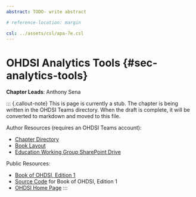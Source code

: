 ```yaml
---
abstract: TODO- write abstract

# reference-location: margin

csl: ../assets/csl/apa-7e.csl
---
```


# OHDSI Analytics Tools {#sec-analytics-tools}

**Chapter Leads**: Anthony Sena

::: {.callout-note}
This is page is currently a stub.
The chapter is being written in the OHDSI Teams directory.
When the draft is complete,
it will be converted to markdown and moved to this file.

Author Resources (requires an OHDSI Teams account):

* [Chapter Directory](https://ohdsiorg.sharepoint.com/sites/Workgroup-EducationWorkingGroup/Shared%20Documents/Forms/AllItems.aspx?id=%2Fsites%2FWorkgroup%2DEducationWorkingGroup%2FShared%20Documents%2FSection%20III%20%2D%20Analytics%2FChapter%209%20OHDSI%20Analytical%20Tools&viewid=05fec2cc%2Dec8a%2D4d04%2Db565%2Dcf1289b96f67)
* [Book Layout](https://ohdsiorg.sharepoint.com/:x:/r/sites/Workgroup-EducationWorkingGroup/_layouts/15/Doc2.aspx?action=edit&sourcedoc=%7B1fa31e39-1c5f-4918-b878-609ebd9810b3%7D&wdOrigin=TEAMS-WEB.teamsSdk_ns.rwc&wdExp=TEAMS-TREATMENT&wdhostclicktime=1748104477731&web=1)
* [Education Working Group SharePoint Drive](https://ohdsiorg.sharepoint.com/sites/Workgroup-EducationWorkingGroup/Shared%20Documents/Forms/AllItems.aspx?viewid=05fec2cc%2Dec8a%2D4d04%2Db565%2Dcf1289b96f67)

Public Resources:

* [Book of OHDSI, Edition 1](https://ohdsi.github.io/TheBookOfOhdsi/)
* [Source Code](https://github.com/OHDSI/TheBookOfOhdsi) for Book of OHDSI, Edition 1
* [OHDSI Home Page](https://ohdsi.org/)
:::
